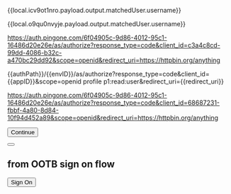 {{local.icv9ot1nro.payload.output.matchedUser.username}}

{{local.o9qu0nvyje.payload.output.matchedUser.username}}

https://auth.pingone.com/6f04905c-9d86-4012-95c1-16486d20e26e/as/authorize?response_type=code&client_id=c3a4c8cd-99dd-4086-b32c-a470bc29dd92&scope=openid&redirect_uri=https://httpbin.org/anything

{{authPath}}/{{envID}}/as/authorize?response_type=code&client_id={{appID}}&scope=openid
profile p1:read:user&redirect_uri={{redirect_uri}}

https://auth.pingone.com/6f04905c-9d86-4012-95c1-16486d20e26e/as/authorize?response_type=code&client_id=68687231-fbbf-4a80-8d84-10f94d452a89&scope=openid&redirect_uri=https://httpbin.org/anything

<button class="bxi-button bxi-button--submit mb-3" data-skcomponent="skbutton" data-skbuttontype="form-submit" data-skform="frmStart" data-st-tag="btnStartContinue" data-skbuttonvalue="btnStartContinue">Continue</button>

<button data-skcomponent="skbutton" data-skbuttontype="form-submit" data-skform="frmStart"  data-skbuttonvalue="btnStartContinue"></button>

## from OOTB sign on flow

<button data-skbuttonvalue="submit" data-skform="usernamePasswordForm" data-skbuttontype="form-submit" data-skcomponent="skbutton" type="submit" data-id="button" class="field is-primary mt-2 button file-input--button button--primary brand-primary-bg" id="skbutton_form-submit">
  <div>
    Sign On
    <i class="fas fa-forward ml-2"></i>
  </div>
</button>
